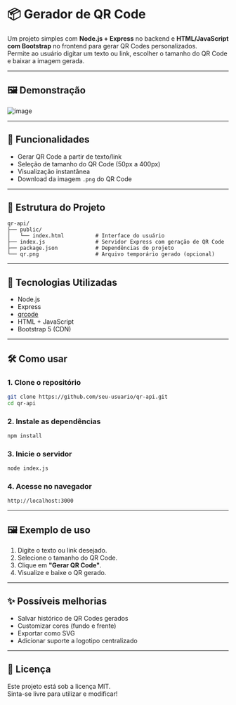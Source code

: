 # 📦 Gerador de QR Code

Um projeto simples com **Node.js + Express** no backend e **HTML/JavaScript com Bootstrap** no frontend para gerar QR Codes personalizados.  
Permite ao usuário digitar um texto ou link, escolher o tamanho do QR Code e baixar a imagem gerada.

---

## 🖼️ Demonstração

![image](https://github.com/user-attachments/assets/f7dc4525-764e-48bd-b068-6d888b5e191f)


---

## 🚀 Funcionalidades

- Gerar QR Code a partir de texto/link
- Seleção de tamanho do QR Code (50px a 400px)
- Visualização instantânea
- Download da imagem `.png` do QR Code

---

## 📁 Estrutura do Projeto

```
qr-api/
├── public/
│   └── index.html          # Interface do usuário
├── index.js                # Servidor Express com geração de QR Code
├── package.json            # Dependências do projeto
└── qr.png                  # Arquivo temporário gerado (opcional)
```

---

## 🧪 Tecnologias Utilizadas

- Node.js
- Express
- [qrcode](https://www.npmjs.com/package/qrcode)
- HTML + JavaScript
- Bootstrap 5 (CDN)

---

## 🛠️ Como usar

### 1. Clone o repositório

```bash
git clone https://github.com/seu-usuario/qr-api.git
cd qr-api
```

### 2. Instale as dependências

```bash
npm install
```

### 3. Inicie o servidor

```bash
node index.js
```

### 4. Acesse no navegador

```
http://localhost:3000
```

---

## 🖼️ Exemplo de uso

1. Digite o texto ou link desejado.
2. Selecione o tamanho do QR Code.
3. Clique em **"Gerar QR Code"**.
4. Visualize e baixe o QR gerado.

---

## ✨ Possíveis melhorias

- Salvar histórico de QR Codes gerados
- Customizar cores (fundo e frente)
- Exportar como SVG
- Adicionar suporte a logotipo centralizado

---

## 📝 Licença

Este projeto está sob a licença MIT.  
Sinta-se livre para utilizar e modificar!
